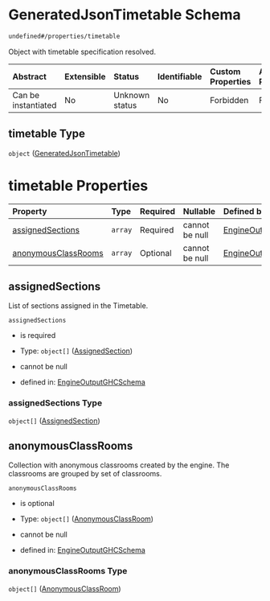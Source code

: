 # GeneratedJsonTimetable Schema

```txt
undefined#/properties/timetable
```

Object with timetable specification resolved.

| Abstract            | Extensible | Status         | Identifiable | Custom Properties | Additional Properties | Access Restrictions | Defined In                                                                                       |
| :------------------ | :--------- | :------------- | :----------- | :---------------- | :-------------------- | :------------------ | :----------------------------------------------------------------------------------------------- |
| Can be instantiated | No         | Unknown status | No           | Forbidden         | Forbidden             | none                | [ghcEngineOutput.schema.json\*](../../../out/ghcEngineOutput.schema.json "open original schema") |

## timetable Type

`object` ([GeneratedJsonTimetable](ghcengineoutput-properties-generatedjsontimetable.md))

# timetable Properties

| Property                                    | Type    | Required | Nullable       | Defined by                                                                                                                                                                         |
| :------------------------------------------ | :------ | :------- | :------------- | :--------------------------------------------------------------------------------------------------------------------------------------------------------------------------------- |
| [assignedSections](#assignedsections)       | `array` | Required | cannot be null | [EngineOutputGHCSchema](ghcengineoutput-properties-generatedjsontimetable-properties-assignedsections.md "undefined#/properties/timetable/properties/assignedSections")            |
| [anonymousClassRooms](#anonymousclassrooms) | `array` | Optional | cannot be null | [EngineOutputGHCSchema](ghcengineoutput-properties-generatedjsontimetable-properties-setofanonymousclassrooms.md "undefined#/properties/timetable/properties/anonymousClassRooms") |

## assignedSections

List of sections assigned in the Timetable.

`assignedSections`

*   is required

*   Type: `object[]` ([AssignedSection](ghcengineoutput-properties-generatedjsontimetable-properties-assignedsections-assignedsection.md))

*   cannot be null

*   defined in: [EngineOutputGHCSchema](ghcengineoutput-properties-generatedjsontimetable-properties-assignedsections.md "undefined#/properties/timetable/properties/assignedSections")

### assignedSections Type

`object[]` ([AssignedSection](ghcengineoutput-properties-generatedjsontimetable-properties-assignedsections-assignedsection.md))

## anonymousClassRooms

Collection with anonymous classrooms created by the engine. The classrooms are grouped by set of classrooms.

`anonymousClassRooms`

*   is optional

*   Type: `object[]` ([AnonymousClassRoom](ghcengineoutput-properties-generatedjsontimetable-properties-setofanonymousclassrooms-anonymousclassroom.md))

*   cannot be null

*   defined in: [EngineOutputGHCSchema](ghcengineoutput-properties-generatedjsontimetable-properties-setofanonymousclassrooms.md "undefined#/properties/timetable/properties/anonymousClassRooms")

### anonymousClassRooms Type

`object[]` ([AnonymousClassRoom](ghcengineoutput-properties-generatedjsontimetable-properties-setofanonymousclassrooms-anonymousclassroom.md))
